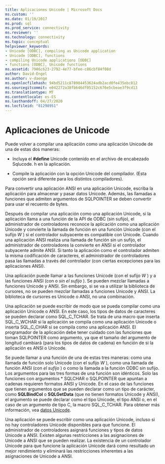 ```yaml
---
title: Aplicaciones Unicode | Microsoft Docs
ms.custom: ''
ms.date: 01/19/2017
ms.prod: sql
ms.prod_service: connectivity
ms.reviewer: ''
ms.technology: connectivity
ms.topic: conceptual
helpviewer_keywords:
- Unicode [ODBC], compiling as Unicode application
- Unicode [ODBC], functions
- compiling Unicode applications [ODBC]
- functions [ODBC], Unicode functions
ms.assetid: 7986c623-2792-4e77-bfee-c86cbf84f08d
author: David-Engel
ms.author: v-daenge
ms.openlocfilehash: 94bd5211c878904453624adb2acd0fe435ebc812
ms.sourcegitcommit: e042272a38fb646df05152c676e5cbeae3f9cd13
ms.translationtype: MT
ms.contentlocale: es-ES
ms.lasthandoff: 04/27/2020
ms.locfileid: "81298951"
---
```

# <a name="unicode-applications"></a>Aplicaciones de Unicode
Puede volver a compilar una aplicación como una aplicación Unicode de una de estas dos maneras:  
  
-   Incluya el **#define** Unicode contenido en el archivo de encabezado Sqlucode. h en la aplicación.  
  
-   Compile la aplicación con la opción Unicode del compilador. (Esta opción será diferente para los distintos compiladores).  
  
 Para convertir una aplicación ANSI en una aplicación Unicode, escriba la aplicación para almacenar y pasar datos Unicode. Además, las llamadas a funciones que admiten argumentos de SQLPOINTER se deben convertir para usar el recuento de bytes.  
  
 Después de compilar una aplicación como una aplicación Unicode, si la aplicación llama a una función de la API de ODBC (sin sufijo), el administrador de controladores reconoce la aplicación como una aplicación Unicode y convierte la llamada de función en una función Unicode (con el sufijo *W* ) si el controlador subyacente es compatible con Unicode. Cuando una aplicación ANSI realiza una llamada de función sin un sufijo, el administrador de controladores la convierte en ANSI si el controlador subyacente admite ANSI. Si tanto la aplicación como el controlador admiten la misma codificación de caracteres, el administrador de controladores pasa las llamadas a través del controlador (con ciertas excepciones para las aplicaciones ANSI).  
  
 Una aplicación puede llamar a las funciones Unicode (con el sufijo *W* ) y a las funciones ANSI (con o *sin el sufijo* ). Se pueden mezclar llamadas a funciones Unicode y ANSI. Sin embargo, si se va a utilizar la biblioteca de cursores, no se pueden mezclar llamadas a funciones Unicode y ANSI. La biblioteca de cursores es Unicode o ANSI, no una combinación.  
  
 Una aplicación se puede escribir de modo que se pueda compilar como una aplicación Unicode o ANSI. En este caso, los tipos de datos de caracteres se pueden declarar como SQL_C_TCHAR. Se trata de una macro que inserta SQL_C_WCHAR si la aplicación se compila como una aplicación Unicode o inserta SQL_C_CHAR si se compila como una aplicación ANSI. El programador de la aplicación debe tener cuidado con las funciones que toman SQLPOINTER como argumento, ya que el tamaño del argumento de longitud cambiará (para los tipos de datos de cadena) en función de si la aplicación es ANSI o Unicode.  
  
 Se puede llamar a una función de una de estas tres maneras: como una llamada de función solo Unicode (con el sufijo *W* ), como una llamada de función ANSI (con *el sufijo* ) o como la llamada a la función ODBC sin sufijo. Los argumentos para las tres formas de una función son idénticos. Solo las funciones con argumentos \* SQLCHAR o SQLPOINTER que apuntan a cadenas requieren formatos ANSI y Unicode. En el caso de las funciones que tienen argumentos que se pueden declarar como un tipo de carácter, como **SQLBindCol** o **SQLGetData** (que no tienen formatos Unicode y ANSI), el argumento se puede declarar como el tipo Unicode, el tipo ANSI o, en el caso de un argumento de tipo C, la macro SQL_C_TCHAR. Para obtener más información, vea [datos Unicode](../../../odbc/reference/develop-app/unicode-data.md).  
  
 Una aplicación se puede escribir como una aplicación Unicode, incluso si no hay controladores Unicode disponibles para que funcione. El administrador de controladores asignará funciones y tipos de datos Unicode a ANSI. Existen algunas restricciones a las asignaciones de Unicode a ANSI que se pueden realizar. La existencia de un controlador Unicode para que funcione la aplicación Unicode dará como resultado un mejor rendimiento y eliminará las restricciones inherentes a las asignaciones de Unicode a ANSI.
